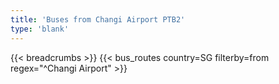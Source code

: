 ```yaml
---
title: 'Buses from Changi Airport PTB2'
type: 'blank'
---
```


{{< breadcrumbs >}}
{{< bus_routes country=SG filterby=from regex="^Changi Airport" >}}
